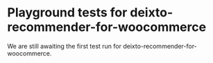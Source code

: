 # Playground tests for deixto-recommender-for-woocommerce
We are still awaiting the first test run for deixto-recommender-for-woocommerce.
